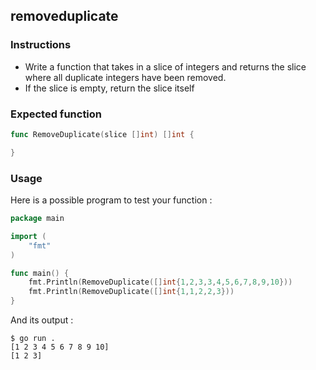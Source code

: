 ## removeduplicate

### Instructions

- Write a function that takes in a slice of integers and returns the slice where all duplicate integers have been removed.
- If the slice is empty, return the slice itself

### Expected function

```go
func RemoveDuplicate(slice []int) []int {

}
```

### Usage

Here is a possible program to test your function :

```go
package main

import (
	"fmt"
)

func main() {
	fmt.Println(RemoveDuplicate([]int{1,2,3,3,4,5,6,7,8,9,10}))
    fmt.Println(RemoveDuplicate([]int{1,1,2,2,3}))
}
```

And its output :

```console
$ go run .
[1 2 3 4 5 6 7 8 9 10]
[1 2 3]
```
